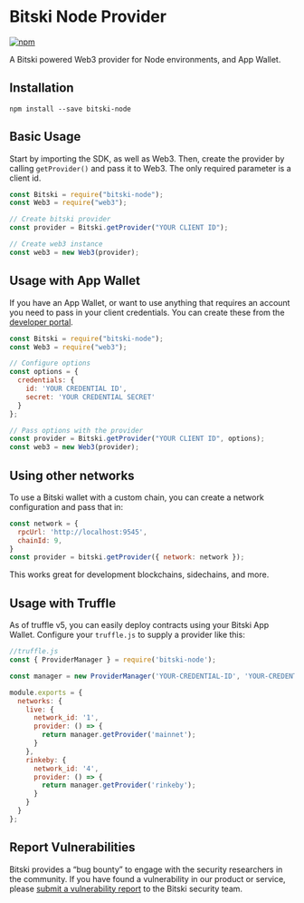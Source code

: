 # Bitski Node Provider

[![npm](https://img.shields.io/npm/v/bitski-node.svg)](https://www.npmjs.com/package/bitski-node)

A Bitski powered Web3 provider for Node environments, and App Wallet.

## Installation

```
npm install --save bitski-node
```

## Basic Usage

Start by importing the SDK, as well as Web3. Then, create the provider by calling `getProvider()` and pass it to Web3. The only required parameter is a client id.

```javascript
const Bitski = require("bitski-node");
const Web3 = require("web3");

// Create bitski provider
const provider = Bitski.getProvider("YOUR CLIENT ID");

// Create web3 instance
const web3 = new Web3(provider);
```

## Usage with App Wallet

If you have an App Wallet, or want to use anything that requires an account you need to pass in your client credentials. You can create these from the [developer portal](https://developer.bitski.com).

```javascript
const Bitski = require("bitski-node");
const Web3 = require("web3");

// Configure options
const options = {
  credentials: {
    id: 'YOUR CREDENTIAL ID',
    secret: 'YOUR CREDENTIAL SECRET'
  }
};

// Pass options with the provider
const provider = Bitski.getProvider("YOUR CLIENT ID", options);
const web3 = new Web3(provider);
```

## Using other networks

To use a Bitski wallet with a custom chain, you can create a network configuration and pass that in:

```javascript
const network = {
  rpcUrl: 'http://localhost:9545',
  chainId: 9,
}
const provider = bitski.getProvider({ network: network });
```

This works great for development blockchains, sidechains, and more.

## Usage with Truffle

As of truffle v5, you can easily deploy contracts using your Bitski App Wallet. Configure your `truffle.js` to supply a provider like this:

```javascript
//truffle.js
const { ProviderManager } = require('bitski-node');

const manager = new ProviderManager('YOUR-CREDENTIAL-ID', 'YOUR-CREDENTIAL-SECRET');

module.exports = {
  networks: {
    live: {
      network_id: '1',
      provider: () => {
        return manager.getProvider('mainnet');
      }
    },
    rinkeby: {
      network_id: '4',
      provider: () => {
        return manager.getProvider('rinkeby');
      }
    }
  }
};
```

## Report Vulnerabilities
Bitski provides a “bug bounty” to engage with the security researchers in the community. If you have found a vulnerability in our product or service, please [submit a vulnerability report](https://www.bitski.com/bounty) to the Bitski security team.
